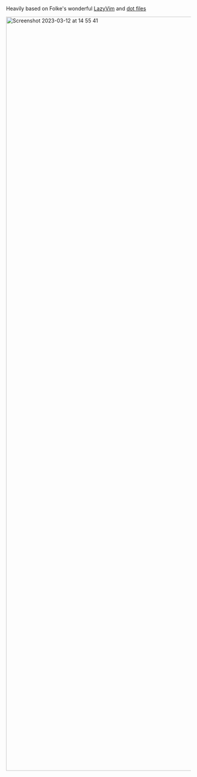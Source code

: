 Heavily based on Folke's wonderful [LazyVim](https://github.com/LazyVim/LazyVim) and [dot files](https://github.com/folke/dot/tree/master/nvim)

<img width="2048" alt="Screenshot 2023-03-12 at 14 55 41" src="https://user-images.githubusercontent.com/113678/224531814-f70f83da-2445-44d1-a0b1-f817fe182b0b.png">
